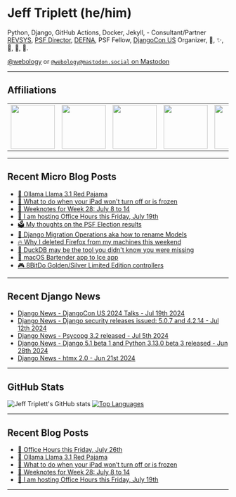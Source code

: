 # Jeff Triplett (he/him)

Python, Django, GitHub Actions, Docker, Jekyll,  - Consultant/Partner [REVSYS][], [PSF Director][], [DEFNA][], PSF Fellow, [DjangoCon US][] Organizer, 🏀, ✨, 💪, 🏃, 🤖.

<a href="https://twitter.com/webology">@webology</a> or <a href="https://mastodon.social/@webology" rel="me">`@webology@mastodon.social` on Mastodon</a>

<hr>

## Affiliations

<table border="0">
<tr>
<td><a href="https://github.com/revsys/"><img src="https://avatars.githubusercontent.com/u/308096?s=200&v=4" width="100px"></a></td>
<td><a href="https://github.com/psf/"><img src="https://avatars.githubusercontent.com/u/50630501?s=200&v=4" width="100px"></a></td>
<td><a href="https://github.com/djangocon/"><img src="https://avatars.githubusercontent.com/u/2891658?s=400&&v=4" width="100px"></a></td>
<td><a href="https://github.com/defna/"><img src="https://avatars.githubusercontent.com/u/13454395?s=200&v=4" width="100px"></a></td>
<td><a href="https://github.com/djangopackages/"><img src="https://avatars.githubusercontent.com/u/27385825?s=200&v=4" width="100px"></a></td>
</tr>
</table>

<hr>

## Recent Micro Blog Posts

<!--START_SECTION:micro-posts-->
* [🦙 Ollama Llama 3.1 Red Pajama ](https:&#x2F;&#x2F;micro.webology.dev&#x2F;2024&#x2F;07&#x2F;24&#x2F;ollama-llama-red.html)
* [🔄 What to do when your iPad won&#39;t turn off or is frozen](https:&#x2F;&#x2F;micro.webology.dev&#x2F;2024&#x2F;07&#x2F;21&#x2F;what-to-do.html)
* [📓 Weeknotes for Week 28: July 8 to 14](https:&#x2F;&#x2F;micro.webology.dev&#x2F;2024&#x2F;07&#x2F;20&#x2F;weeknotes-for-week.html)
* [📅 I am hosting Office Hours this Friday, July 19th](https:&#x2F;&#x2F;micro.webology.dev&#x2F;2024&#x2F;07&#x2F;17&#x2F;i-am-hosting.html)
* [🗳️ My thoughts on the PSF Election results](https:&#x2F;&#x2F;micro.webology.dev&#x2F;2024&#x2F;07&#x2F;16&#x2F;my-thoughts-on.html)
* [🐘 Django Migration Operations aka how to rename Models](https:&#x2F;&#x2F;micro.webology.dev&#x2F;2024&#x2F;07&#x2F;15&#x2F;django-migration-operations.html)
* [🔥 Why I deleted Firefox from my machines this weekend](https:&#x2F;&#x2F;micro.webology.dev&#x2F;2024&#x2F;07&#x2F;14&#x2F;why-i-deleted.html)
* [🦆 DuckDB may be the tool you didn&#39;t know you were missing](https:&#x2F;&#x2F;micro.webology.dev&#x2F;2024&#x2F;07&#x2F;12&#x2F;duckdb-may-be.html)
* [🚜 macOS Bartender app to Ice app](https:&#x2F;&#x2F;micro.webology.dev&#x2F;2024&#x2F;07&#x2F;12&#x2F;macos-bartender-app.html)
* [🎮 8BitDo Golden&#x2F;Silver Limited Edition controllers](https:&#x2F;&#x2F;micro.webology.dev&#x2F;2024&#x2F;07&#x2F;11&#x2F;bitdo-goldensilver-limited.html)
<!--END_SECTION:micro-posts-->

<hr>

## Recent Django News

<!--START_SECTION:news-->
* [Django News - DjangoCon US 2024 Talks - Jul 19th 2024](https:&#x2F;&#x2F;django-news.com&#x2F;issues&#x2F;242)
* [Django News - Django security releases issued: 5.0.7 and 4.2.14 - Jul 12th 2024](https:&#x2F;&#x2F;django-news.com&#x2F;issues&#x2F;241)
* [Django News - Psycopg 3.2 released - Jul 5th 2024](https:&#x2F;&#x2F;django-news.com&#x2F;issues&#x2F;240)
* [Django News - Django 5.1 beta 1 and Python 3.13.0 beta 3 released - Jun 28th 2024](https:&#x2F;&#x2F;django-news.com&#x2F;issues&#x2F;239)
* [Django News - htmx 2.0 - Jun 21st 2024](https:&#x2F;&#x2F;django-news.com&#x2F;issues&#x2F;238)
<!--END_SECTION:news-->

<hr>

## GitHub Stats

![Jeff Triplett's GitHub stats](https://github-readme-stats.vercel.app/api?username=jefftriplett&show_icons=&private_count=true&theme=dracula)  [![Top Languages](https://github-readme-stats.vercel.app/api/top-langs/?username=jefftriplett&layout=compact&theme=dracula)]()

<hr>

## Recent Blog Posts

<!--START_SECTION:posts-->
* [📅 Office Hours this Friday, July 26th](https:&#x2F;&#x2F;jefftriplett.com&#x2F;2024&#x2F;office-hours-this-friday-july-26th&#x2F;)
* [🦙 Ollama Llama 3.1 Red Pajama](https:&#x2F;&#x2F;jefftriplett.com&#x2F;2024&#x2F;ollama-llama-3-1-red-pajama&#x2F;)
* [🔄 What to do when your iPad won’t turn off or is frozen](https:&#x2F;&#x2F;jefftriplett.com&#x2F;2024&#x2F;what-to-do-when-your-ipad-won-t-turn-off-or-is-frozen&#x2F;)
* [📓 Weeknotes for Week 28: July 8 to 14](https:&#x2F;&#x2F;jefftriplett.com&#x2F;2024&#x2F;weeknotes-for-week-28-july-8-to-14&#x2F;)
* [📅 I am hosting Office Hours this Friday, July 19th](https:&#x2F;&#x2F;jefftriplett.com&#x2F;2024&#x2F;i-am-hosting-office-hours-this-friday-july-19th&#x2F;)
<!--END_SECTION:posts-->

<hr>

[DEFNA]: https://www.defna.org/
[DjangoCon US]: http://djangocon.us/
[PSF Director]: https://www.python.org/psf/members/#board-of-directors
[REVSYS]: https://www.revsys.com/

